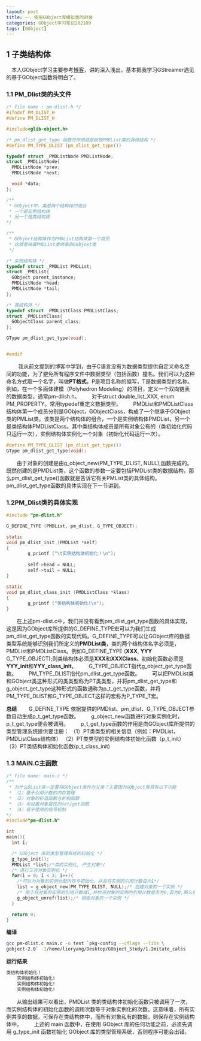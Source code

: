 ```yaml
---
layout: post
title: 一、使用GObject库模拟类的封装
categories: GObject学习笔记202109
tags: [GObject]
---
```

## 1 子类结构体

&emsp;本人GObject学习主要参考[博客](http://garfileo.is-programmer.com/categories/6934/posts)，讲的深入浅出，基本把我学习GStreamer遇见的基于GObject函数将明白了。

### 1.1 PM_Dlist类的头文件

```c
/* file name : pm-dlist.h */
#ifndef PM_DLIST_H
#define PM_DLIST_H

#include<glib-object.h>

/* pm_dlist_get_type 函数的作用就是获取PMDList类的具体结构 */
#define PM_TYPE_DLIST (pm_dlist_get_type())

typedef struct _PMDListNode PMDListNode;
struct _PMDListNode{
  PMDListNode *prev;
  PMDListNode *next;

  void *data;
};

/**
 * GObject中，类是两个结构体的组合
 * 一个是实例结构体
 * 另一个是类结构提
*/

/**
 * GObject结构体作为PMDList结构体第一个成员
 * 这就意味着PMDList类继承自GObjext类
 */

/* 实例结构体 */
typedef struct _PMDList PMDList;
struct _PMDList{
  GObject parent_instance;
  PMDListNode *head;
  PMDListNode *tail;
};

/* 类结构体 */
typedef struct _PMDListClass PMDListClass;
struct _PMDListClass{
  GObjectClass parent_class;
};

GType pm_dlist_get_type(void);


#endif
```
&emsp;&emsp; 我从前文提到的博客中学到，由于C语言没有为数据类型提供自定义命名空间的功能，为了避免所有程序文件中数据类型（包括函数）撞名。我们可以为这种命名方式取一个名字，叫做**PT格式**，P是项目名称的缩写，T是数据类型的名称。例如，在一个多面体建模（Polyhedron Modeling）的项目，定义一个双向链表的数据类型，通常pm-dlish.h。
&emsp;&emsp;对于struct double_list_XXX, enum PM_PROPERTY。常用typedef重定义数据类型。
&emsp;&emsp;PMDList和PMDListClass结构体第一个成员分别是GObject，GObjectClass，构成了一个继承于GObject类的PMList类。该类是两个结构体的组合，一个是实例结构体PMDList，另一个是类结构体PMDListClass。其中类结构体成员是所有对象公有的（类初始化代码只运行一次），实例结构体实例化一个对象（初始化代码运行一次）。

```c
#define PM_TYPE_DLIST (pm_dlist_get_type())
GType pm_dlist_get_type(void);
```
&emsp;&emsp;由于对象的创建是由g_object_new(PM_TYPE_DLIST, NULL);函数完成的。既然创建的是PMDList类，这个函数的参数一定要包括PMDList类的数据结构，那么pm_dlist_get_type()函数就是告诉它有关PMList类的具体结构。pm_dlist_get_type函数的具体实现在下一节讲到。
### 1.2PM_Dlist类的具体实现
```c
#include "pm-dlist.h"

G_DEFINE_TYPE (PMDList, pm_dlist, G_TYPE_OBJECT);

static
void pm_dlist_init (PMDList *self)
{
        g_printf ("\t实例结构体初始化！\n");
 
        self->head = NULL;
        self->tail = NULL;
}

static
void pm_dlist_class_init (PMDListClass *klass)
{
        g_printf ("类结构体初始化!\n");
}
```
&emsp;&emsp;在上述pm-dlist.c中，我们并没有看到pm_dlist_get_type函数的具体实现，这是因为GObject库所提供的G_DEFINE_TYPE宏可以为我们生成pm_dlist_get_type函数的实现代码。G_DEFINE_TYPE可以让GObject库的数据类型系统能够识别我们所定义的**PMDList类**，类的两个结构体名字必须是，PMDList和PMDListClass。例如G_DEFINE_TYPE (**XXX**, **YYY** G_TYPE_OBJECT);则类结构体必须是**XXX**和**XXXClass**。初始化函数必须是**YYY_init**和**YYY_class_init**。
&emsp;&emsp;G_TYPE_OBJECT指代g_object_get_type函数。
&emsp;&emsp;PM_TYPE_DLIST指代pm_dlist_get_type函数。
&emsp;&emsp;可以把PMDList类和GObject类这种形式的类类型称为PT类类型，并将pm_dlist_get_type和g_object_get_type这种形式的函数通称为p_t_get_type函数，并将PM_TYPE_DLIST和G_TYPE_OBJECT这样的宏称为P_TYPE_T宏。

**总结**
&emsp;&emsp;G_DEFINE_TYPE 依据提供的PMDlist、pm_dlist、G_TYPE_OBJECT参数自动生成p_t_get_type函数。
&emsp;&emsp;g_object_new函数进行对象实例化时，p_t_get_type便会被调用。
&emsp;&emsp;p_t_get_type函数的作用是向GObject库所提供的类型管理系统提供要注册：
（1）PT类类型的相关信息（例如：PMDList，PMDListClass结构体）
（2）PT类类型的实例结构体初始化函数（p_t_init）
（3）PT类结构体初始化函数(p_t_class_init)

### 1.3 MAiN.C主函数
```c
/* file name: main.c */
/**
 * 为什么DList类一定要将GObject类作为父类？主要因为GObject类具有以下功能
 * （1）基于引用计数的内存管理
 * （2）对象的析造函数与析构函数
 * （3）可设置对象属性的set/get函数
 * （4）易于使用的信号机制
*/
#include"pm-dlist.h"

int
main(){
  int i;

  /* GObject 库的类型管理系统的初始化 */
  g_type_init();
  PMDList *list;/*类的实例化, 产生对象*/
  /* 进行三次对象实例化 */
  for(i = 0; i < 3; i++){
    /*可以为对象的实例分配内存与初始化，并且将实例的引用计数设为1*/
    list = g_object_new(PM_TYPE_DLIST, NULL);/* 创建对象的一个实例 */
    /* 用于将对象的实例的引用计数减1,并检测对象的实例的引用计数是否为0,若为0,那么便释放对象的实例存储空间 */
    g_object_unref(list);/* 销毁对象的一个实例 */
  }

  return 0;
}
```

**编译**
```bash
gcc pm-dlist.c main.c -o test `pkg-config --cflags --libs \
gobject-2.0` -I/home/lieryang/Desktop/GObject_Study/1.Imitate_calss
```
**运行结果**

```bash
类结构体初始化！
	实例结构体初始化!
	实例结构体初始化!
	实例结构体初始化!
```
&emsp;&emsp;从输出结果可以看出，PMDList 类的类结构体初始化函数只被调用了一次，而实例结构体的初始化函数的调用次数等于对象实例化的次数。这意味着，所有实例共享的数据，可保存在类结构体中，而所有对象私有的数据，则保存在实例结构体中。
&emsp;&emsp;上述的 main 函数中，在使用 GObject 库的任何功能之前，必须先调用 g_type_init 函数初始化 GObject 库的类型管理系统，否则程序可能会出错。